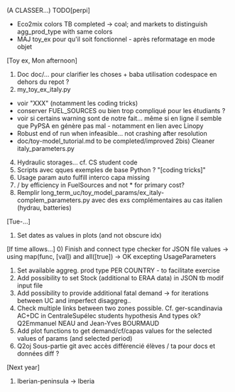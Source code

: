 (A CLASSER...)
TODO[perpi]
* Eco2mix colors TB completed -> coal; and markets to distinguish agg_prod_type with same colors
* MAJ toy_ex pour qu'il soit fonctionnel - après reformatage en mode objet

[Toy ex, Mon afternoon]
1) Doc doc/... pour clarifier les choses + baba utilisation codespace en dehors du repot ?
2) my_toy_ex_italy.py
* voir "XXX" (notamment les coding tricks)
* conserver FUEL_SOURCES ou bien trop compliqué pour les étudiants ?
* voir si certains warning sont de notre fait... même si en ligne il semble que PyPSA en génère pas mal - notamment en lien avec Linopy
* Robust end of run when infeasible... not crashing after resolution
* doc/toy-model_tutorial.md to be completed/improved
2bis) Cleaner italy_parameters.py
4) Hydraulic storages... cf. CS student code
5) Scripts avec qques exemples de base Python ? "[coding tricks]"
6) Usage param auto fulfill interco capa missing
7) / by efficiency in FuelSources and not * for primary cost?
8) Remplir long_term_uc/toy_model_params/ex_italy-complem_parameters.py avec des exs complémentaires au cas italien (hydrau, batteries)

[Tue-...]
1) Set dates as values in plots (and not obscure idx)


[If time allows...]
0) Finish and connect type checker for JSON file values -> using map(func, [val]) and all([true])
-> OK excepting UsageParameters
1) Set available aggreg. prod type PER COUNTRY - to facilitate exercise
2) Add possibility to set Stock (additional to ERAA data) in JSON tb modif input file
5) Add possibility to provide additional fatal demand -> for iterations between UC and imperfect disaggreg..
6) Check multiple links between two zones possible. Cf. ger-scandinavia AC+DC in CentraleSupélec students hypothesis
And types ok? Q2Emmanuel NEAU and Jean-Yves BOURMAUD
7) Add plot functions to get demand/cf/capas values for the selected values of params (and selected period)
8) Q2oj Sous-partie git avec accès différencié élèves / ta pour docs et données diff ?

[Next year]
1) Iberian-peninsula -> Iberia